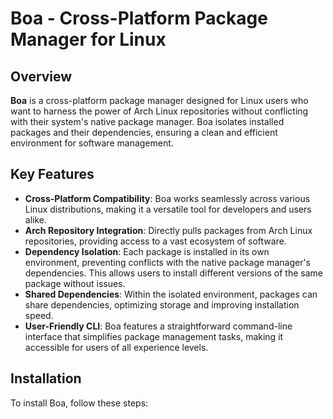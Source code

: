 # Boa - Cross-Platform Package Manager for Linux

## Overview

**Boa** is a cross-platform package manager designed for Linux users who want to harness the power of Arch Linux repositories without conflicting with their system's native package manager. Boa isolates installed packages and their dependencies, ensuring a clean and efficient environment for software management.

## Key Features

- **Cross-Platform Compatibility**: Boa works seamlessly across various Linux distributions, making it a versatile tool for developers and users alike.
- **Arch Repository Integration**: Directly pulls packages from Arch Linux repositories, providing access to a vast ecosystem of software.
- **Dependency Isolation**: Each package is installed in its own environment, preventing conflicts with the native package manager's dependencies. This allows users to install different versions of the same package without issues.
- **Shared Dependencies**: Within the isolated environment, packages can share dependencies, optimizing storage and improving installation speed.
- **User-Friendly CLI**: Boa features a straightforward command-line interface that simplifies package management tasks, making it accessible for users of all experience levels.

## Installation

To install Boa, follow these steps:

